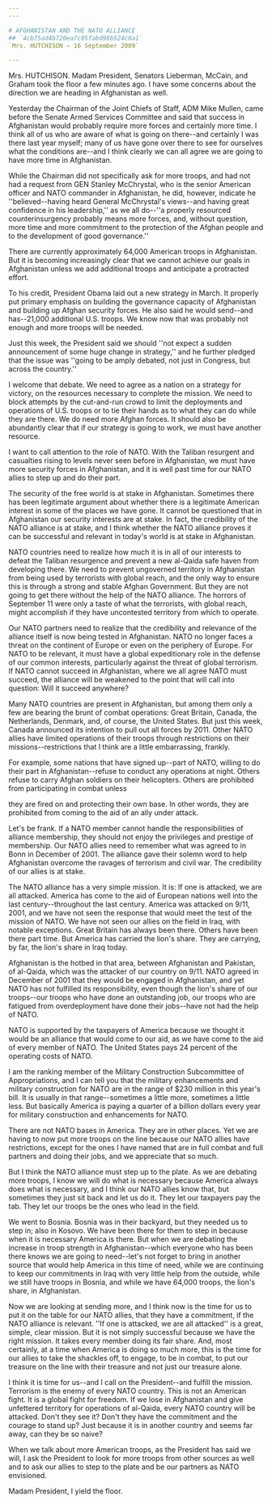```yaml
---
---

# AFGHANISTAN AND THE NATO ALLIANCE
## `4cb75ad4b720ea7c05fabd98b524c0a1`
`Mrs. HUTCHISON — 16 September 2009`

---
```



Mrs. HUTCHISON. Madam President, Senators Lieberman, McCain, and 
Graham took the floor a few minutes ago. I have some concerns about the 
direction we are heading in Afghanistan as well.

Yesterday the Chairman of the Joint Chiefs of Staff, ADM Mike Mullen, 
came before the Senate Armed Services Committee and said that success 
in Afghanistan would probably require more forces and certainly more 
time. I think all of us who are aware of what is going on there--and 
certainly I was there last year myself; many of us have gone over there 
to see for ourselves what the conditions are--and I think clearly we 
can all agree we are going to have more time in Afghanistan.

While the Chairman did not specifically ask for more troops, and had 
not had a request from GEN Stanley McChrystal, who is the senior 
American officer and NATO commander in Afghanistan, he did, however, 
indicate he ''believed--having heard General McChrystal's views--and 
having great confidence in his leadership,'' as we all do--''a properly 
resourced counterinsurgency probably means more forces, and, without 
question, more time and more commitment to the protection of the Afghan 
people and to the development of good governance.''

There are currently approximately 64,000 American troops in 
Afghanistan. But it is becoming increasingly clear that we cannot 
achieve our goals in Afghanistan unless we add additional troops and 
anticipate a protracted effort.

To his credit, President Obama laid out a new strategy in March. It 
properly put primary emphasis on building the governance capacity of 
Afghanistan and building up Afghan security forces. He also said he 
would send--and has--21,000 additional U.S. troops. We know now that 
was probably not enough and more troops will be needed.

Just this week, the President said we should ''not expect a sudden 
announcement of some huge change in strategy,'' and he further pledged 
that the issue was ''going to be amply debated, not just in Congress, 
but across the country.''

I welcome that debate. We need to agree as a nation on a strategy for 
victory, on the resources necessary to complete the mission. We need to 
block attempts by the cut-and-run crowd to limit the deployments and 
operations of U.S. troops or to tie their hands as to what they can do 
while they are there. We do need more Afghan forces. It should also be 
abundantly clear that if our strategy is going to work, we must have 
another resource.

I want to call attention to the role of NATO. With the Taliban 
resurgent and casualties rising to levels never seen before in 
Afghanistan, we must have more security forces in Afghanistan, and it 
is well past time for our NATO allies to step up and do their part.

The security of the free world is at stake in Afghanistan. Sometimes 
there has been legitimate argument about whether there is a legitimate 
American interest in some of the places we have gone. It cannot be 
questioned that in Afghanistan our security interests are at stake. In 
fact, the credibility of the NATO alliance is at stake, and I think 
whether the NATO alliance proves it can be successful and relevant in 
today's world is at stake in Afghanistan.

NATO countries need to realize how much it is in all of our interests 
to defeat the Taliban resurgence and prevent a new al-Qaida safe haven 
from developing there. We need to prevent ungoverned territory in 
Afghanistan from being used by terrorists with global reach, and the 
only way to ensure this is through a strong and stable Afghan 
Government. But they are not going to get there without the help of the 
NATO alliance. The horrors of September 11 were only a taste of what 
the terrorists, with global reach, might accomplish if they have 
uncontested territory from which to operate.

Our NATO partners need to realize that the credibility and relevance 
of the alliance itself is now being tested in Afghanistan. NATO no 
longer faces a threat on the continent of Europe or even on the 
periphery of Europe. For NATO to be relevant, it must have a global 
expeditionary role in the defense of our common interests, particularly 
against the threat of global terrorism. If NATO cannot succeed in 
Afghanistan, where we all agree NATO must succeed, the alliance will be 
weakened to the point that will call into question: Will it succeed 
anywhere?

Many NATO countries are present in Afghanistan, but among them only a 
few are bearing the brunt of combat operations: Great Britain, Canada, 
the Netherlands, Denmark, and, of course, the United States. But just 
this week, Canada announced its intention to pull out all forces by 
2011. Other NATO allies have limited operations of their troops through 
restrictions on their missions--restrictions that I think are a little 
embarrassing, frankly.

For example, some nations that have signed up--part of NATO, willing 
to do their part in Afghanistan--refuse to conduct any operations at 
night. Others refuse to carry Afghan soldiers on their helicopters. 
Others are prohibited from participating in combat unless


they are fired on and protecting their own base. In other words, they 
are prohibited from coming to the aid of an ally under attack.

Let's be frank. If a NATO member cannot handle the responsibilities 
of alliance membership, they should not enjoy the privileges and 
prestige of membership. Our NATO allies need to remember what was 
agreed to in Bonn in December of 2001. The alliance gave their solemn 
word to help Afghanistan overcome the ravages of terrorism and civil 
war. The credibility of our allies is at stake.

The NATO alliance has a very simple mission. It is: If one is 
attacked, we are all attacked. America has come to the aid of European 
nations well into the last century--throughout the last century. 
America was attacked on 9/11, 2001, and we have not seen the response 
that would meet the test of the mission of NATO. We have not seen our 
allies on the field in Iraq, with notable exceptions. Great Britain has 
always been there. Others have been there part time. But America has 
carried the lion's share. They are carrying, by far, the lion's share 
in Iraq today.

Afghanistan is the hotbed in that area, between Afghanistan and 
Pakistan, of al-Qaida, which was the attacker of our country on 9/11. 
NATO agreed in December of 2001 that they would be engaged in 
Afghanistan, and yet NATO has not fulfilled its responsibility, even 
though the lion's share of our troops--our troops who have done an 
outstanding job, our troops who are fatigued from overdeployment have 
done their jobs--have not had the help of NATO.

NATO is supported by the taxpayers of America because we thought it 
would be an alliance that would come to our aid, as we have come to the 
aid of every member of NATO. The United States pays 24 percent of the 
operating costs of NATO.

I am the ranking member of the Military Construction Subcommittee of 
Appropriations, and I can tell you that the military enhancements and 
military construction for NATO are in the range of $230 million in this 
year's bill. It is usually in that range--sometimes a little more, 
sometimes a little less. But basically America is paying a quarter of a 
billion dollars every year for military construction and enhancements 
for NATO.

There are not NATO bases in America. They are in other places. Yet we 
are having to now put more troops on the line because our NATO allies 
have restrictions, except for the ones I have named that are in full 
combat and full partners and doing their jobs, and we appreciate that 
so much.

But I think the NATO alliance must step up to the plate. As we are 
debating more troops, I know we will do what is necessary because 
America always does what is necessary, and I think our NATO allies know 
that, but sometimes they just sit back and let us do it. They let our 
taxpayers pay the tab. They let our troops be the ones who lead in the 
field.

We went to Bosnia. Bosnia was in their backyard, but they needed us 
to step in; also in Kosovo. We have been there for them to step in 
because when it is necessary America is there. But when we are debating 
the increase in troop strength in Afghanistan--which everyone who has 
been there knows we are going to need--let's not forget to bring in 
another source that would help America in this time of need, while we 
are continuing to keep our commitments in Iraq with very little help 
from the outside, while we still have troops in Bosnia, and while we 
have 64,000 troops, the lion's share, in Afghanistan.

Now we are looking at sending more, and I think now is the time for 
us to put it on the table for our NATO allies, that they have a 
commitment, if the NATO alliance is relevant. ''If one is attacked, we 
are all attacked'' is a great, simple, clear mission. But it is not 
simply successful because we have the right mission. It takes every 
member doing its fair share. And, most certainly, at a time when 
America is doing so much more, this is the time for our allies to take 
the shackles off, to engage, to be in combat, to put our treasure on 
the line with their treasure and not just our treasure alone.

I think it is time for us--and I call on the President--and fulfill 
the mission. Terrorism is the enemy of every NATO country. This is not 
an American fight. It is a global fight for freedom. If we lose in 
Afghanistan and give unfettered territory for operations of al-Qaida, 
every NATO country will be attacked. Don't they see it? Don't they have 
the commitment and the courage to stand up? Just because it is in 
another country and seems far away, can they be so naive?

When we talk about more American troops, as the President has said we 
will, I ask the President to look for more troops from other sources as 
well and to ask our allies to step to the plate and be our partners as 
NATO envisioned.

Madam President, I yield the floor.